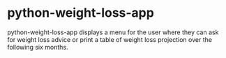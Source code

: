 # python-weight-loss-app
python-weight-loss-app displays a menu for the user where they can ask for weight loss advice or print a table of weight loss projection over the following six months.
